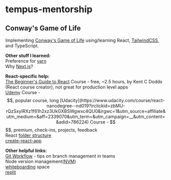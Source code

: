 # tempus-mentorship

## Conway's Game of Life

Implementing [Conway's Game of Life](https://en.wikipedia.org/wiki/Conway%27s_Game_of_Life) using/learning React, [TailwindCSS](https://tailwindcss.com/), and TypeScript.

**Other stuff I learned:**  
Preference for [yarn](https://yarnpkg.com/getting-started/install)  
Why [Next.js](https://www.youtube.com/watch?v=BILxV_vrZO0)?

**React-specific help:**  
[The Beginner's Guide to React](https://egghead.io/courses/the-beginner-s-guide-to-react) Course - free, ~2.5 hours, by Kent C Dodds (React course creator), not great for production level apps  
[Udemy](https://www.udemy.com/course/modern-react-bootcamp/?ranMID=39197&ranEAID=CuIbQrBnhiw&ranSiteID=CuIbQrBnhiw-n0iNaXmXEhylgancIU43bQ&LSNPUBID=CuIbQrBnhiw&utm_source=aff-campaign&utm_medium=udemyads) Course - $$, popular course, long  
[Udacity](https://www.udacity.com/course/react-nanodegree--nd019?irclickid=zbMU-rQzSxyIRXz1f61h2xz3UkGXBSWgwxc4QU0&irgwc=1&utm_source=affiliate&utm_medium=&aff=2339070&utm_term=&utm_campaign=__&utm_content=&adid=786224) Course - $$$$, premium, check-ins, projects, feedback  
React [folder structure](https://www.robinwieruch.de/react-folder-structure/)  
[create-react-app](https://create-react-app.dev/)

**Other helpful links:**  
[Git Workflow](https://www.atlassian.com/git/tutorials/comparing-workflows/gitflow-workflow) - tips on branch management in teams  
Node version management([NVM](https://github.com/nvm-sh/nvm))  
[whiteboarding](https://excalidraw.com/) space  
[replit](https://replit.com/~)
